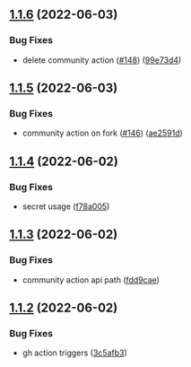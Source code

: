 ## [1.1.6](https://github.com/EddieHubCommunity/good-first-issue-finder/compare/v1.1.5...v1.1.6) (2022-06-03)


### Bug Fixes

* delete community action ([#148](https://github.com/EddieHubCommunity/good-first-issue-finder/issues/148)) ([99e73d4](https://github.com/EddieHubCommunity/good-first-issue-finder/commit/99e73d467052b4e5f67bb04261b5c8be72f66486))



## [1.1.5](https://github.com/EddieHubCommunity/good-first-issue-finder/compare/v1.1.4...v1.1.5) (2022-06-03)


### Bug Fixes

* community action on fork ([#146](https://github.com/EddieHubCommunity/good-first-issue-finder/issues/146)) ([ae2591d](https://github.com/EddieHubCommunity/good-first-issue-finder/commit/ae2591d5f91aaf3425b4a5a5aa99cac3b673dd38))



## [1.1.4](https://github.com/EddieHubCommunity/good-first-issue-finder/compare/v1.1.3...v1.1.4) (2022-06-02)


### Bug Fixes

* secret usage ([f78a005](https://github.com/EddieHubCommunity/good-first-issue-finder/commit/f78a005956b74a8ff28e0393cd71421933d69195))



## [1.1.3](https://github.com/EddieHubCommunity/good-first-issue-finder/compare/v1.1.2...v1.1.3) (2022-06-02)


### Bug Fixes

* community action api path ([fdd9cae](https://github.com/EddieHubCommunity/good-first-issue-finder/commit/fdd9caefd7474405f588f1c3a8b4ab817415ddc3))



## [1.1.2](https://github.com/EddieHubCommunity/good-first-issue-finder/compare/v1.1.1...v1.1.2) (2022-06-02)


### Bug Fixes

* gh action triggers ([3c5afb3](https://github.com/EddieHubCommunity/good-first-issue-finder/commit/3c5afb35300d68704dc27a2261365759e390953b))




